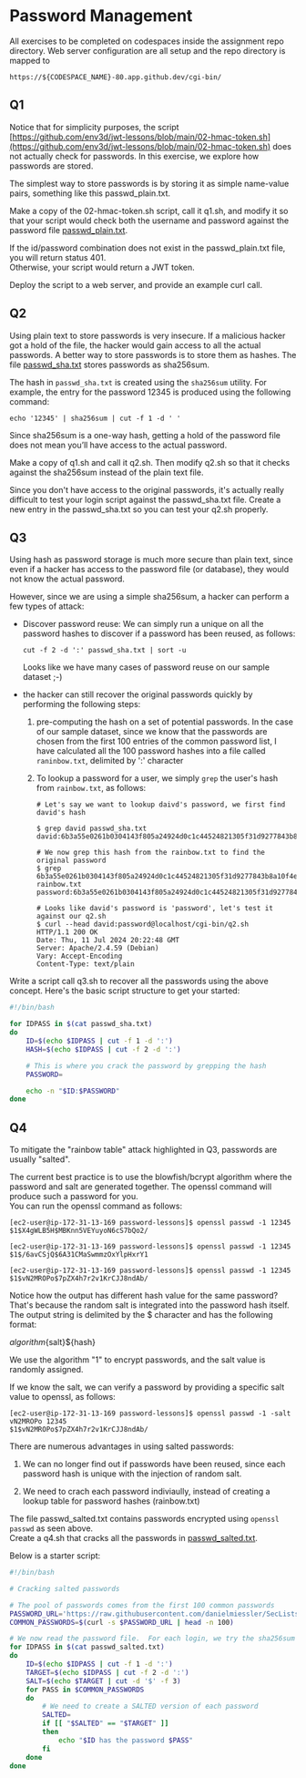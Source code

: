 # Password Management

All exercises to be completed on codespaces inside the assignment repo directory.
Web server configuration are all setup and the repo directory is mapped to

```
https://${CODESPACE_NAME}-80.app.github.dev/cgi-bin/
```

## Q1
Notice that for simplicity purposes, the script 
[https://github.com/env3d/jwt-lessons/blob/main/02-hmac-token.sh](https://github.com/env3d/jwt-lessons/blob/main/02-hmac-token.sh)
does not actually check for passwords.  In this exercise, we explore how passwords are stored.

The simplest way to store passwords is by storing it as simple name-value pairs, something like this passwd_plain.txt.

Make a copy of the 02-hmac-token.sh script, call it q1.sh, and modify it so that your script would check both the 
username and password against the password file [passwd_plain.txt](passwd_plain.txt.).

If the id/password combination does not exist in the passwd_plain.txt file, you will return status 401.  
Otherwise, your script would return a JWT token.

Deploy the script to a web server, and provide an example curl call.

## Q2
Using plain text to store passwords is very insecure.  If a malicious hacker got a hold of the file, 
the hacker would gain access to all the actual passwords.  A better way to store passwords is to store 
them as hashes.  The file [passwd_sha.txt](passwd_sha.txt) stores passwords as sha256sum.  

The hash in `passwd_sha.txt` is created using the `sha256sum` utility.  For example, the entry for 
the password 12345 is produced using the following command:

```console
echo '12345' | sha256sum | cut -f 1 -d ' '
```

Since sha256sum is a one-way hash, getting a hold of the password file does not mean you’ll have access 
to the actual password.

Make a copy of q1.sh and call it q2.sh.  Then modify q2.sh so that it checks against the sha256sum instead 
of the plain text file.

Since you don't have access to the original passwords, it's actually really difficult to test your login script 
against the passwd_sha.txt file.  Create a new entry in the passwd_sha.txt so you can test your q2.sh properly.  

## Q3
Using hash as password storage is much more secure than plain text, since even if a hacker has access to the password 
file (or database), they would not know the actual password. 

However, since we are using a simple sha256sum, a hacker can perform a few types of attack:

  - Discover password reuse:  We can simply run a unique on all the password hashes to discover
    if a password has been reused, as follows:

    ```console
    cut -f 2 -d ':' passwd_sha.txt | sort -u
    ```

    Looks like we have many cases of password reuse on our sample dataset ;-)

  - the hacker can still recover the original passwords quickly by performing the following steps:
    1.  pre-computing the hash on a set of potential passwords.  In the case of our sample dataset, 
        since we know that the passwords are chosen from the first 100 entries of the common password 
        list, I have calculated all the 100 password hashes into a file called `raninbow.txt`, delimited
        by ':' character
    1.  To lookup a password for a user, we simply `grep` the user's hash from `rainbow.txt`, as follows:

        ```console
        # Let's say we want to lookup daivd's password, we first find david's hash

        $ grep david passwd_sha.txt 
        david:6b3a55e0261b0304143f805a24924d0c1c44524821305f31d9277843b8a10f4e

        # We now grep this hash from the rainbow.txt to find the original password
        $ grep 6b3a55e0261b0304143f805a24924d0c1c44524821305f31d9277843b8a10f4e rainbow.txt
        password:6b3a55e0261b0304143f805a24924d0c1c44524821305f31d9277843b8a10f4e

        # Looks like david's password is 'password', let's test it against our q2.sh
        $ curl --head david:password@localhost/cgi-bin/q2.sh
        HTTP/1.1 200 OK
        Date: Thu, 11 Jul 2024 20:22:48 GMT
        Server: Apache/2.4.59 (Debian)
        Vary: Accept-Encoding
        Content-Type: text/plain

        ```

Write a script call q3.sh to recover all the passwords using the above concept.  Here's 
the basic script structure to get your started:

```bash
#!/bin/bash

for IDPASS in $(cat passwd_sha.txt)
do
    ID=$(echo $IDPASS | cut -f 1 -d ':')
    HASH=$(echo $IDPASS | cut -f 2 -d ':')    

    # This is where you crack the password by grepping the hash
    PASSWORD=

    echo -n "$ID:$PASSWORD"
done
```

## Q4
To mitigate the "rainbow table" attack highlighted in Q3, passwords are usually "salted".

The current best practice is to use the blowfish/bcrypt algorithm where the password and 
salt are generated together.  The openssl command will produce such a password for you.  
You can run the openssl command as follows:

```
[ec2-user@ip-172-31-13-169 password-lessons]$ openssl passwd -1 12345
$1$X4gWLB5H$MBKnn5VEYuyoN6cS7bQo2/

[ec2-user@ip-172-31-13-169 password-lessons]$ openssl passwd -1 12345
$1$/6avCSjQ$6A31CMaSwmmzOxYlpHxrY1

[ec2-user@ip-172-31-13-169 password-lessons]$ openssl passwd -1 12345
$1$vN2MROPo$7pZX4h7r2v1KrCJJ8ndAb/
```

Notice how the output has different hash value for the same password?  That's because the random 
salt is integrated into the password hash itself.  The output string is delimited by the $ character and
has the following format:

${algorithm}${salt}${hash}

We use the algorithm "1" to encrypt passwords, and the salt value is randomly assigned.

If we know the salt, we can verify a password by providing a specific salt value to openssl,
as follows:

```
[ec2-user@ip-172-31-13-169 password-lessons]$ openssl passwd -1 -salt vN2MROPo 12345
$1$vN2MROPo$7pZX4h7r2v1KrCJJ8ndAb/
```

There are numerous advantages in using salted passwords:

  1. We can no longer find out if passwords have been reused, since each password hash is
     unique with the injection of random salt.

  1. We need to crach each password indiviaully, instead of creating a lookup table for 
     password hashes (rainbow.txt)

The file passwd_salted.txt contains passwords encrypted using `openssl passwd` as seen above.  
Create a q4.sh that cracks all the passwords in [passwd_salted.txt](passwd_salted.txt).

Below is a starter script:

```bash
#!/bin/bash

# Cracking salted passwords

# The pool of passwords comes from the first 100 common passwords
PASSWORD_URL='https://raw.githubusercontent.com/danielmiessler/SecLists/master/Passwords/Common-Credentials/10k-most-common.txt'
COMMON_PASSWORDS=$(curl -s $PASSWORD_URL | head -n 100)

# We now read the password file.  For each login, we try the sha256sum of each of the common password
for IDPASS in $(cat passwd_salted.txt)
do
    ID=$(echo $IDPASS | cut -f 1 -d ':')
    TARGET=$(echo $IDPASS | cut -f 2 -d ':')
    SALT=$(echo $TARGET | cut -d '$' -f 3)    
    for PASS in $COMMON_PASSWORDS
    do
	    # We need to create a SALTED version of each password
        SALTED=
	    if [[ "$SALTED" == "$TARGET" ]]
	    then
	        echo "$ID has the password $PASS"
	    fi
    done
done
```